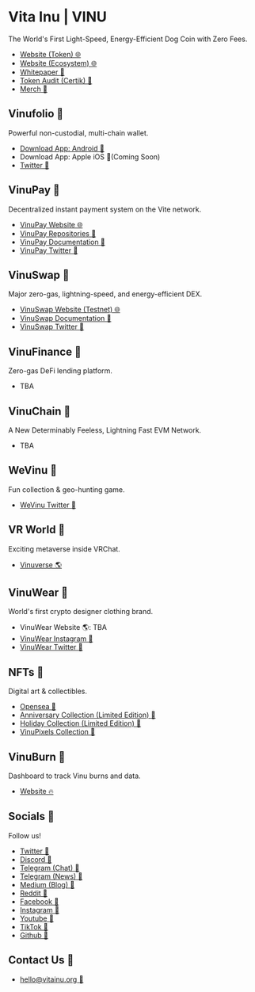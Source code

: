 # Vita Inu | VINU
The World's First Light-Speed, Energy-Efficient Dog Coin with Zero Fees.
- [Website (Token) 🌐](https://vitainu.org)
- [Website (Ecosystem) 🌐](https://vinu.org)
- [Whitepaper 📜](https://vitainu.org/whitepaper)
- [Token Audit (Certik) 🔎](https://www.certik.com/projects/vita-inu)
- [Merch 🛒](https://www.redbubble.com/shop/ap/100921734)

## Vinufolio 🔗
Powerful non-custodial, multi-chain wallet.
- [Download App: Android 🤖](https://play.google.com/store/apps/details?id=clutchnetwork.io)
- Download App: Apple iOS 🍎(Coming Soon)
- [Twitter 💬](https://twitter.com/vinufolio)

## VinuPay 🔗
Decentralized instant payment system on the Vite network.
- [VinuPay Website 🌐](https://vinu.cash/)
- [VinuPay Repositories 📃](https://github.com/VinuPay/)
- [VinuPay Documentation 📜](https://docs.vinu.cash)
- [VinuPay Twitter 💬](https://twitter.com/vinupay)

## VinuSwap 🔗
Major zero-gas, lightning-speed, and energy-efficient DEX.
- [VinuSwap Website (Testnet) 🌐](https://testnet.vinuswap.org/)
- [VinuSwap Documentation 📜](https://app.gitbook.com/s/7CmxJ9ixtVGlMroqKFHM/)
- [VinuSwap Twitter 💬](https://twitter.com/vinu_swap)

## VinuFinance 🔗
Zero-gas DeFi lending platform.
- TBA

## VinuChain 🔗
A New Determinably Feeless, Lightning Fast EVM Network.
- TBA

## WeVinu 🔗
Fun collection & geo-hunting game.
- [WeVinu Twitter 💬](https://twitter.com/wevinu)

## VR World 🔗
Exciting metaverse inside VRChat.
- [Vinuverse 🌎](https://vrchat.com/home/launch?worldId=wrld_e567cf3a-4c61-4027-b919-84b2927a13b1)

## VinuWear 🔗
World's first crypto designer clothing brand.
- VinuWear Website 🌎: TBA
- [VinuWear Instagram 📸](https://instagram.com/vinuwear)
- [VinuWear Twitter 💬](https://twitter.com/vinuwear)

## NFTs 🔗
Digital art & collectibles.
- [Opensea 🌊](https://opensea.io/VitaInuCoin?tab=created)
- [Anniversary Collection (Limited Edition) 🎨](https://opensea.io/collection/vinuanniversary)
- [Holiday Collection (Limited Edition) 🎨](https://opensea.io/collection/vita-inu-holiday-collection)
- [VinuPixels Collection 🎨](https://www.scatter.art/collection/0xbFE5e191f0F40117452c1bc07D77D89C10a8a326)

## VinuBurn 🔗
Dashboard to track Vinu burns and data.
- [Website 🔥](https://vinuburn.com/)

## Socials 🔗
Follow us!
- [Twitter 💬](https://twitter.com/vitainucoin)
- [Discord 💬](https://discord.gg/vitainu)
- [Telegram (Chat) 💬](https://t.me/vitainu)
- [Telegram (News) 💬](https://t.me/vinu_news)
- [Medium (Blog) 💬](https://medium.com/@vitainu)
- [Reddit 💬](https://reddit.com/r/vitainu)
- [Facebook 💬](https://facebook.com/vitainucoin)
- [Instagram 💬](https://instagram.com/vitainucoin)
- [Youtube 💬](https://youtube.com/@VitaInuCoin)
- [TikTok 💬](https://tiktok.com/@vitainucoin)
- [Github 💬](https://github.com/vita-inu)

## Contact Us 🔗
- [hello@vitainu.org 📧](mailto:hello@vitainu.org)
